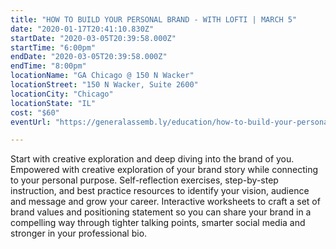 ```yaml
---
title: "HOW TO BUILD YOUR PERSONAL BRAND - WITH LOFTI | MARCH 5"
date: "2020-01-17T20:41:10.830Z"
startDate: "2020-03-05T20:39:58.000Z"
startTime: "6:00pm"
endDate: "2020-03-05T20:39:58.000Z"
endTime: "8:00pm"
locationName: "GA Chicago @ 150 N Wacker"
locationStreet: "150 N Wacker, Suite 2600"
locationCity: "Chicago"
locationState: "IL"
cost: "$60"
eventUrl: "https://generalassemb.ly/education/how-to-build-your-personal-brand-with-lofti/chicago/101167"

---
```


Start with creative exploration and deep diving into the brand of you. Empowered with creative exploration of your brand story while connecting to your personal purpose. Self-reflection exercises, step-by-step instruction, and best practice resources to identify your vision, audience and message and grow your career. Interactive worksheets to craft a set of brand values and positioning statement so you can share your brand in a compelling way through tighter talking points, smarter social media and stronger in your professional bio.


